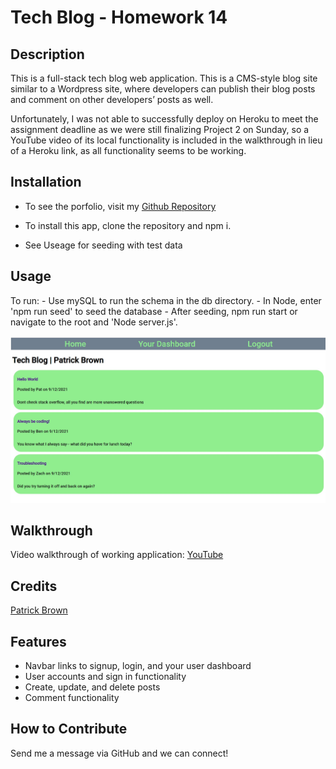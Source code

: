 # Tech Blog - Homework 14

## Description

This is a full-stack tech blog web application. This is a CMS-style blog site similar to a Wordpress site, where developers can publish their blog posts and comment on other developers’ posts as well.

Unfortunately, I was not able to successfully deploy on Heroku to meet the assignment deadline as we were still finalizing Project 2 on Sunday, so a YouTube video of its local functionality is included in the walkthrough in lieu of a Heroku link, as all functionality seems to be working.

## Installation

- To see the porfolio, visit my [Github Repository](https://github.com/patrickbrown-io/team-profile-generator-app)

- To install this app, clone the repository and npm i.
- See Useage for seeding with test data

## Usage

To run: - Use mySQL to run the schema in the db directory. - In Node, enter 'npm run seed' to seed the database - After seeding, npm run start or navigate to the root and 'Node server.js'.

![Screenshot of Local Deployment](assets\screenshot.jpg)

## Walkthrough

Video walkthrough of working application: [YouTube](https://youtu.be/6nR8LxC_ExM)

## Credits

[Patrick Brown](https://github.com/patrickbrown-io)

## Features

- Navbar links to signup, login, and your user dashboard
- User accounts and sign in functionality
- Create, update, and delete posts
- Comment functionality

## How to Contribute

Send me a message via GitHub and we can connect!
